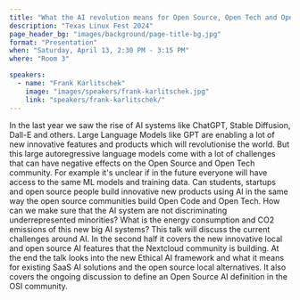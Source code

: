 ```yaml
---
title: "What the AI revolution means for Open Source, Open Tech and Open Societies"
description: "Texas Linux Fest 2024"
page_header_bg: "images/background/page-title-bg.jpg"
format: "Presentation"
when: "Saturday, April 13, 2:30 PM - 3:15 PM"
where: "Room 3"

speakers:
  - name: "Frank Karlitschek"
    image: "images/speakers/frank-karlitschek.jpg"
    link: "speakers/frank-karlitschek/"
---
```


In the last year we saw the rise of AI systems like ChatGPT, Stable Diffusion,
Dall-E and others. Large Language Models like GPT are enabling a lot of new
innovative features and products which will revolutionise the world. But this
large autoregressive language models come with a lot of challenges that can
have negative effects on the Open Source and Open Tech community. For example
it's unclear if in the future everyone will have access to the same ML models
and training data. Can students, startups and open source people build
innovative new products using AI in the same way the open source communities
build Open Code and Open Tech. How can we make sure that the AI system are not
discriminating underrepresented minorities? What is the energy consumption and
CO2 emissions of this new big AI systems? This talk will discuss the current
challenges around AI. In the second half it covers the new innovative local and
open source AI features that the Nextcloud community is building. At the end
the talk looks into the new Ethical AI framework and what it means for existing
SaaS AI solutions and the open source local alternatives. It also covers the
ongoing discussion to define an Open Source AI definition in the OSI community.
